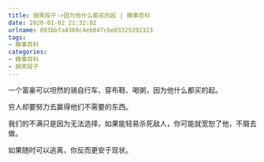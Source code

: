 ```yaml
---
title: 搞笑段子->因为他什么都买的起 | 糗事百科
date: 2020-01-02 21:32:02
urlname: 093bbfa4369c4eb047cbe03325392323
tags: 
- 糗事百科
categories:
- 糗事百科
- 搞笑段子
---
```

一个富豪可以坦然的骑自行车、穿布鞋、喝粥，因为他什么都买的起。

穷人却要努力去赢得他们不需要的东西。

我们的不满只是因为无法选择，如果能轻易杀死敌人，你可能就宽恕了他，不屑去做。

如果随时可以逃离，你反而更安于现状。


